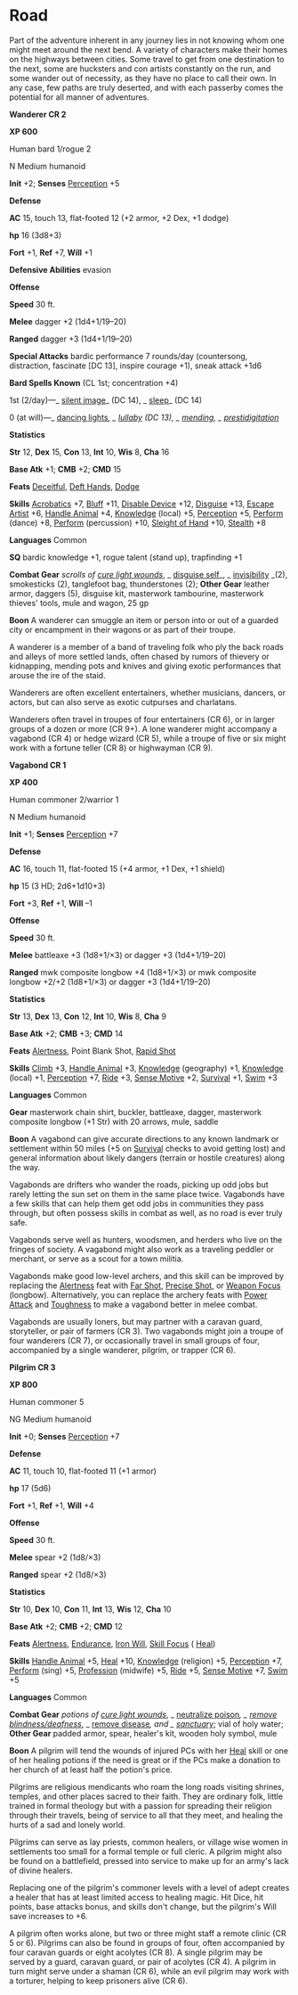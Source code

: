 # Road

Part of the adventure inherent in any journey lies in not knowing whom one might meet around the next bend. A variety of characters make their homes on the highways between cities. Some travel to get from one destination to the next, some are hucksters and con artists constantly on the run, and some wander out of necessity, as they have no place to call their own. In any case, few paths are truly deserted, and with each passerby comes the potential for all manner of adventures.

**Wanderer CR 2**

**XP 600**

Human bard 1/rogue 2

N Medium humanoid

**Init** +2; **Senses** [Perception](../../skills/perception.html#_perception) +5

**Defense**

**AC** 15, touch 13, flat-footed 12 (+2 armor, +2 Dex, +1 dodge)

**hp** 16 (3d8+3)

**Fort** +1, **Ref** +7, **Will** +1

**Defensive Abilities** evasion

**Offense**

**Speed** 30 ft.

**Melee** dagger +2 (1d4+1/19–20)

**Ranged** dagger +3 (1d4+1/19–20)

**Special Attacks** bardic performance 7 rounds/day (countersong, distraction, fascinate [DC 13], inspire courage +1), sneak attack +1d6

**Bard Spells Known** (CL 1st; concentration +4)

1st (2/day)—_ [silent image](../../spells/silentImage.html#_silent-image)_ (DC 14), _ [sleep](../../spells/sleep.html#_sleep)_ (DC 14)

0 (at will)—_ [dancing lights](../../spells/dancingLights.html#_dancing-lights)_, _ [lullaby](../../spells/lullaby.html#_lullaby) _(DC 13), _ [mending](../../spells/mending.html#_mending)_, _ [prestidigitation](../../spells/prestidigitation.html#_prestidigitation)_

**Statistics**

**Str** 12, **Dex** 15, **Con** 13, **Int** 10, **Wis** 8, **Cha** 16

**Base Atk** +1; **CMB** +2; **CMD** 15

**Feats** [Deceitful](../../feats.html#_deceitful), [Deft Hands](../../feats.html#_deft-hands), [Dodge](../../feats.html#_dodge)

**Skills** [Acrobatics](../../skills/acrobatics.html#_acrobatics) +7, [Bluff](../../skills/bluff.html#_bluff) +11, [Disable Device](../../skills/disableDevice.html#_disable-device) +12, [Disguise](../../skills/disguise.html#_disguise) +13, [Escape Artist](../../skills/escapeArtist.html#_escape-artist) +6, [Handle Animal](../../skills/handleAnimal.html#_handle-animal) +4, [Knowledge](../../skills/knowledge.html#_knowledge) (local) +5, [Perception](../../skills/perception.html#_perception) +5, [Perform](../../skills/perform.html#_perform) (dance) +8, [Perform](../../skills/perform.html#_perform) (percussion) +10, [Sleight of Hand](../../skills/sleightOfHand.html#_sleight-of-hand) +10, [Stealth](../../skills/stealth.html#_stealth) +8

**Languages** Common

**SQ** bardic knowledge +1, rogue talent (stand up), trapfinding +1

**Combat Gear** _scrolls of [cure light wounds](../../spells/cureLightWounds.html#_cure-light-wounds)_, _ [disguise self](../../spells/disguiseSelf.html#_disguise-self)_, _ [invisibility](../../spells/invisibility.html#_invisibility) _(2), smokesticks (2), tanglefoot bag, thunderstones (2); **Other Gear** leather armor, daggers (5), disguise kit, masterwork tambourine, masterwork thieves' tools, mule and wagon, 25 gp

**Boon** A wanderer can smuggle an item or person into or out of a guarded city or encampment in their wagons or as part of their troupe.

A wanderer is a member of a band of traveling folk who ply the back roads and alleys of more settled lands, often chased by rumors of thievery or kidnapping, mending pots and knives and giving exotic performances that arouse the ire of the staid.

Wanderers are often excellent entertainers, whether musicians, dancers, or actors, but can also serve as exotic cutpurses and charlatans.

Wanderers often travel in troupes of four entertainers (CR 6), or in larger groups of a dozen or more (CR 9+). A lone wanderer might accompany a vagabond (CR 4) or hedge wizard (CR 5), while a troupe of five or six might work with a fortune teller (CR 8) or highwayman (CR 9).

**Vagabond CR 1**

**XP 400**

Human commoner 2/warrior 1

N Medium humanoid

**Init** +1; **Senses** [Perception](../../skills/perception.html#_perception) +7

**Defense**

**AC** 16, touch 11, flat-footed 15 (+4 armor, +1 Dex, +1 shield)

**hp** 15 (3 HD; 2d6+1d10+3)

**Fort** +3, **Ref** +1, **Will** –1

**Offense**

**Speed** 30 ft.

**Melee** battleaxe +3 (1d8+1/×3) or dagger +3 (1d4+1/19–20)

**Ranged** mwk composite longbow +4 (1d8+1/×3) or mwk composite longbow +2/+2 (1d8+1/×3) or dagger +3 (1d4+1/19–20)

**Statistics**

**Str** 13, **Dex** 13, **Con** 12, **Int** 10, **Wis** 8, **Cha** 9

**Base Atk** +2; **CMB** +3; **CMD** 14

**Feats** [Alertness](../../feats.html#_alertness), Point Blank Shot, [Rapid Shot](../../feats.html#_rapid-shot)

**Skills** [Climb](../../skills/climb.html#_climb) +3, [Handle Animal](../../skills/handleAnimal.html#_handle-animal) +3, [Knowledge](../../skills/knowledge.html#_knowledge) (geography) +1, [Knowledge](../../skills/knowledge.html#_knowledge) (local) +1, [Perception](../../skills/perception.html#_perception) +7, [Ride](../../skills/ride.html#_ride) +3, [Sense Motive](../../skills/senseMotive.html#_sense-motive) +2, [Survival](../../skills/survival.html#_survival) +1, [Swim](../../skills/swim.html#_swim) +3

**Languages** Common

**Gear** masterwork chain shirt, buckler, battleaxe, dagger, masterwork composite longbow (+1 Str) with 20 arrows, mule, saddle

**Boon** A vagabond can give accurate directions to any known landmark or settlement within 50 miles (+5 on [Survival](../../skills/survival.html#_survival) checks to avoid getting lost) and general information about likely dangers (terrain or hostile creatures) along the way.

Vagabonds are drifters who wander the roads, picking up odd jobs but rarely letting the sun set on them in the same place twice. Vagabonds have a few skills that can help them get odd jobs in communities they pass through, but often possess skills in combat as well, as no road is ever truly safe.

Vagabonds serve well as hunters, woodsmen, and herders who live on the fringes of society. A vagabond might also work as a traveling peddler or merchant, or serve as a scout for a town militia.

Vagabonds make good low-level archers, and this skill can be improved by replacing the [Alertness](../../feats.html#_alertness) feat with [Far Shot](../../feats.html#_far-shot), [Precise Shot](../../feats.html#_precise-shot), or [Weapon Focus](../../feats.html#_weapon-focus) (longbow). Alternatively, you can replace the archery feats with [Power Attack](../../feats.html#_power-attack) and [Toughness](../../feats.html#_toughness) to make a vagabond better in melee combat.

Vagabonds are usually loners, but may partner with a caravan guard, storyteller, or pair of farmers (CR 3). Two vagabonds might join a troupe of four wanderers (CR 7), or occasionally travel in small groups of four, accompanied by a single wanderer, pilgrim, or trapper (CR 6).

**Pilgrim CR 3**

**XP 800**

Human commoner 5

NG Medium humanoid

**Init** +0; **Senses** [Perception](../../skills/perception.html#_perception) +7

**Defense**

**AC** 11, touch 10, flat-footed 11 (+1 armor)

**hp** 17 (5d6)

**Fort** +1, **Ref** +1, **Will** +4

**Offense**

**Speed** 30 ft.

**Melee** spear +2 (1d8/×3)

**Ranged** spear +2 (1d8/×3)

**Statistics**

**Str** 10, **Dex** 10, **Con** 11, **Int** 13, **Wis** 12, **Cha** 10

**Base Atk** +2; **CMB** +2; **CMD** 12

**Feats** [Alertness](../../feats.html#_alertness), [Endurance](../../feats.html#_endurance), [Iron Will](../../feats.html#_iron-will), [Skill Focus](../../feats.html#_skill-focus) ( [Heal](../../skills/heal.html#_heal))

**Skills** [Handle Animal](../../skills/handleAnimal.html#_handle-animal) +5, [Heal](../../skills/heal.html#_heal) +10, [Knowledge](../../skills/knowledge.html#_knowledge) (religion) +5, [Perception](../../skills/perception.html#_perception) +7, [Perform](../../skills/perform.html#_perform) (sing) +5, [Profession](../../skills/profession.html#_profession) (midwife) +5, [Ride](../../skills/ride.html#_ride) +5, [Sense Motive](../../skills/senseMotive.html#_sense-motive) +7, [Swim](../../skills/swim.html#_swim) +5

**Languages** Common

**Combat Gear** _potions of [cure light wounds](../../spells/cureLightWounds.html#_cure-light-wounds)_, _ [neutralize poison](../../spells/neutralizePoison.html#_neutralize-poison)_, _ [remove blindness/deafness](../../spells/removeBlindnessDeafness.html#_remove-blindness-deafness)_, _ [remove disease](../../spells/removeDisease.html#_remove-disease)_, and _ [sanctuary](../../spells/sanctuary.html#_sanctuary)_; vial of holy water; **Other Gear** padded armor, spear, healer's kit, wooden holy symbol, mule

**Boon** A pilgrim will tend the wounds of injured PCs with her [Heal](../../skills/heal.html#_heal) skill or one of her healing potions if the need is great or if the PCs make a donation to her church of at least half the potion's price.

Pilgrims are religious mendicants who roam the long roads visiting shrines, temples, and other places sacred to their faith. They are ordinary folk, little trained in formal theology but with a passion for spreading their religion through their travels, being of service to all that they meet, and healing the hurts of a sad and lonely world.

Pilgrims can serve as lay priests, common healers, or village wise women in settlements too small for a formal temple or full cleric. A pilgrim might also be found on a battlefield, pressed into service to make up for an army's lack of divine healers.

Replacing one of the pilgrim's commoner levels with a level of adept creates a healer that has at least limited access to healing magic. Hit Dice, hit points, base attacks bonus, and skills don't change, but the pilgrim's Will save increases to +6.

A pilgrim often works alone, but two or three might staff a remote clinic (CR 5 or 6). Pilgrims can also be found in groups of four, often accompanied by four caravan guards or eight acolytes (CR 8). A single pilgrim may be served by a guard, caravan guard, or pair of acolytes (CR 4). A pilgrim in turn might serve under a shaman (CR 6), while an evil pilgrim may work with a torturer, helping to keep prisoners alive (CR 6).


